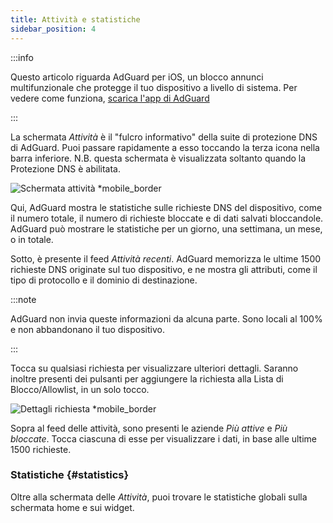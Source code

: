 ```yaml
---
title: Attività e statistiche
sidebar_position: 4
---
```


:::info

Questo articolo riguarda AdGuard per iOS, un blocco annunci multifunzionale che protegge il tuo dispositivo a livello di sistema. Per vedere come funziona, [scarica l'app di AdGuard](https://agrd.io/download-kb-adblock)

:::

La schermata _Attività_ è il "fulcro informativo" della suite di protezione DNS di AdGuard. Puoi passare rapidamente a esso toccando la terza icona nella barra inferiore. N.B. questa schermata è visualizzata soltanto quando la Protezione DNS è abilitata.

![Schermata attività \*mobile_border](https://cdn.adtidy.org/content/github/ad_blocker/ios/activity.png)

Qui, AdGuard mostra le statistiche sulle richieste DNS del dispositivo, come il numero totale, il numero di richieste bloccate e di dati salvati bloccandole. AdGuard può mostrare le statistiche per un giorno, una settimana, un mese, o in totale.

Sotto, è presente il feed _Attività recenti_. AdGuard memorizza le ultime 1500 richieste DNS originate sul tuo dispositivo, e ne mostra gli attributi, come il tipo di protocollo e il dominio di destinazione.

:::note

AdGuard non invia queste informazioni da alcuna parte. Sono locali al 100% e non abbandonano il tuo dispositivo.

:::

Tocca su qualsiasi richiesta per visualizzare ulteriori dettagli. Saranno inoltre presenti dei pulsanti per aggiungere la richiesta alla Lista di Blocco/Allowlist, in un solo tocco.

![Dettagli richiesta \*mobile_border](https://cdn.adtidy.org/public/Adguard/kb/iOS/features/request_info_en.jpeg)

Sopra al feed delle attività, sono presenti le aziende _Più attive_ e _Più bloccate_. Tocca ciascuna di esse per visualizzare i dati, in base alle ultime 1500 richieste.

### Statistiche {#statistics}

Oltre alla schermata delle _Attività_, puoi trovare le statistiche globali sulla schermata home e sui widget.

